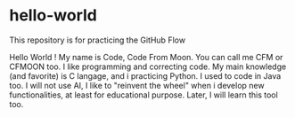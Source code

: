 # hello-world
This repository is for practicing the GitHub Flow

Hello World !
My name is Code, Code From Moon. You can call me CFM or CFMOON too.
I like programming and correcting code.
My main knowledge (and favorite) is C langage, and i practicing Python. I used to code in Java too.
I will not use AI, I like to "reinvent the wheel" when i develop new functionalities, at least for educational purpose.
Later, I will learn this tool too.
